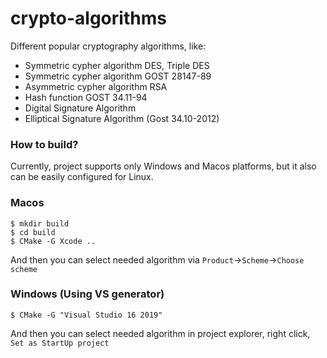 # crypto-algorithms
Different popular cryptography algorithms, like:
- Symmetric cypher algorithm DES, Triple DES
- Symmetric cypher algorithm GOST 28147-89
- Asymmetric cypher algorithm RSA
- Hash function GOST 34.11-94
- Digital Signature Algorithm
- Elliptical Signature Algorithm (Gost 34.10-2012)

### How to build?
Currently, project supports only Windows and Macos platforms, but it also can be easily configured for Linux.

### Macos
```
$ mkdir build
$ cd build
$ CMake -G Xcode ..
```

And then you can select needed algorithm via `Product`->`Scheme`->`Choose scheme`

### Windows (Using VS generator)
```
$ CMake -G "Visual Studio 16 2019"
```

And then you can select needed algorithm in project explorer, right click, `Set as StartUp project`
